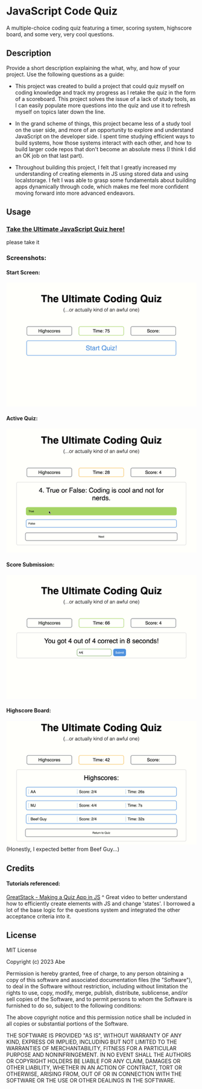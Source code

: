 # JavaScript Code Quiz

A multiple-choice coding quiz featuring a timer, scoring system, highscore board, and some very, very cool questions. 

## Description

Provide a short description explaining the what, why, and how of your project. Use the following questions as a guide:

- This project was created to build a project that could quiz myself on coding knowledge and track my progress as I retake the quiz in the form of a scoreboard. This project solves the issue of a lack of study tools, as I can easily populate more questions into the quiz and use it to refresh myself on topics later down the line.

- In the grand scheme of things, this project became less of a study tool on the user side, and more of an opportunity to explore and understand JavaScript on the developer side. I spent time studying efficient ways to build systems, how those systems interact with each other, and how to build larger code repos that don't become an absolute mess (I think I did an OK job on that last part).

- Throughout building this project, I felt that I greatly increased my understanding of creating elements in JS using stored data and using localstorage. I felt I was able to grasp some fundamentals about building apps dynamically through code, which makes me feel more confident moving forward into more advanced endeavors.

## Usage

### [Take the Ultimate JavaScript Quiz here!](https://abealberts.github.io/js-code-quiz/)
please take it

### Screenshots:

#### Start Screen:
![Start Screen Screenshot](./Assets/images/quiz-scr-1.png)

#### Active Quiz:
![Active Quiz Screenshot](./Assets/images/quiz-scr-2.png)

#### Score Submission:
![Score Submission Screenshot](./Assets/images/quiz-scr-3.png)

#### Highscore Board:
![Highscore Board Screenshot](./Assets/images/quiz-scr-4.png)
(Honestly, I expected better from Beef Guy...)

## Credits

#### Tutorials referenced:
[GreatStack - Making a Quiz App in JS](https://www.youtube.com/watch?v=PBcqGxrr9g8)
^ Great video to better understand how to efficiently create elements with JS and change 'states'. I borrowed a lot of the base logic for the questions system and integrated the other acceptance criteria into it.


## License

MIT License

Copyright (c) 2023 Abe

Permission is hereby granted, free of charge, to any person obtaining a copy
of this software and associated documentation files (the "Software"), to deal
in the Software without restriction, including without limitation the rights
to use, copy, modify, merge, publish, distribute, sublicense, and/or sell
copies of the Software, and to permit persons to whom the Software is
furnished to do so, subject to the following conditions:

The above copyright notice and this permission notice shall be included in all
copies or substantial portions of the Software.

THE SOFTWARE IS PROVIDED "AS IS", WITHOUT WARRANTY OF ANY KIND, EXPRESS OR
IMPLIED, INCLUDING BUT NOT LIMITED TO THE WARRANTIES OF MERCHANTABILITY,
FITNESS FOR A PARTICULAR PURPOSE AND NONINFRINGEMENT. IN NO EVENT SHALL THE
AUTHORS OR COPYRIGHT HOLDERS BE LIABLE FOR ANY CLAIM, DAMAGES OR OTHER
LIABILITY, WHETHER IN AN ACTION OF CONTRACT, TORT OR OTHERWISE, ARISING FROM,
OUT OF OR IN CONNECTION WITH THE SOFTWARE OR THE USE OR OTHER DEALINGS IN THE
SOFTWARE.